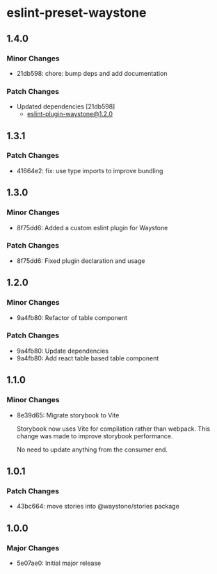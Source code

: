 # eslint-preset-waystone

## 1.4.0

### Minor Changes

- 21db598: chore: bump deps and add documentation

### Patch Changes

- Updated dependencies [21db598]
  - eslint-plugin-waystone@1.2.0

## 1.3.1

### Patch Changes

- 41664e2: fix: use type imports to improve bundling

## 1.3.0

### Minor Changes

- 8f75dd6: Added a custom eslint plugin for Waystone

### Patch Changes

- 8f75dd6: Fixed plugin declaration and usage

## 1.2.0

### Minor Changes

- 9a4fb80: Refactor of table component

### Patch Changes

- 9a4fb80: Update dependencies
- 9a4fb80: Add react table based table component

## 1.1.0

### Minor Changes

- 8e39d65: Migrate storybook to Vite

  Storybook now uses Vite for compilation rather than webpack. This change was
  made to improve storybook performance.

  No need to update anything from the consumer end.

## 1.0.1

### Patch Changes

- 43bc664: move stories into @waystone/stories package

## 1.0.0

### Major Changes

- 5e07ae0: Initial major release
